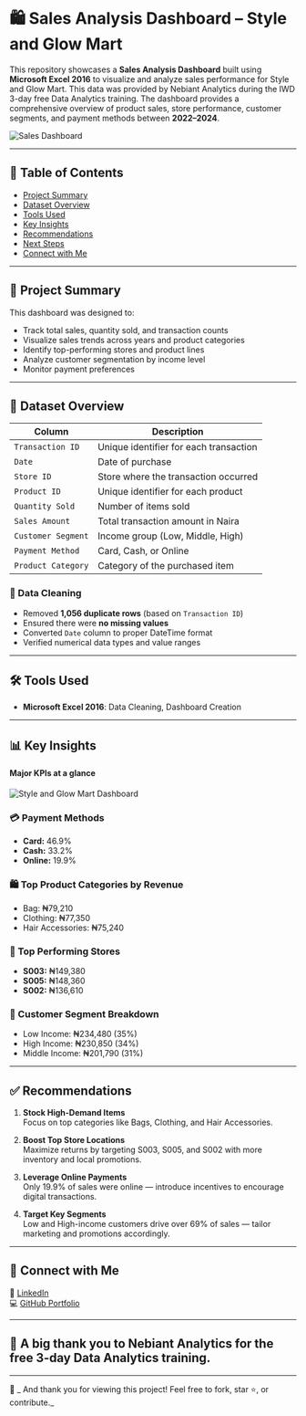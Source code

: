 # 🛍️ Sales Analysis Dashboard – Style and Glow Mart

This repository showcases a **Sales Analysis Dashboard** built using **Microsoft Excel 2016** to visualize and analyze sales performance for Style and Glow Mart. This data was provided by Nebiant Analytics during the IWD 3-day free Data Analytics training. The dashboard provides a comprehensive overview of product sales, store performance, customer segments, and payment methods between **2022–2024**.

![Sales Dashboard](./New%20dashboard%20for%20Style%20and%20Glow%20mart.png)

---

## 📌 Table of Contents

- [Project Summary](#project-summary)  
- [Dataset Overview](#dataset-overview)
- [Tools Used](#tools-used)    
- [Key Insights](#key-insights)  
- [Recommendations](#recommendations)  
- [Next Steps](#next-steps)  
- [Connect with Me](#connect-with-me)  

---

## 🧾 Project Summary

This dashboard was designed to:

- Track total sales, quantity sold, and transaction counts
- Visualize sales trends across years and product categories
- Identify top-performing stores and product lines
- Analyze customer segmentation by income level
- Monitor payment preferences

---

## 📂 Dataset Overview

| Column              | Description                                            |
|---------------------|--------------------------------------------------------|
| `Transaction ID`    | Unique identifier for each transaction                 |
| `Date`              | Date of purchase                                       |
| `Store ID`          | Store where the transaction occurred                   |
| `Product ID`        | Unique identifier for each product                     |
| `Quantity Sold`     | Number of items sold                                   |
| `Sales Amount`      | Total transaction amount in Naira                      |
| `Customer Segment`  | Income group (Low, Middle, High)                       |
| `Payment Method`    | Card, Cash, or Online                                  |
| `Product Category`  | Category of the purchased item                         |

### 🧹 Data Cleaning
- Removed **1,056 duplicate rows** (based on `Transaction ID`)
- Ensured there were **no missing values**
- Converted `Date` column to proper DateTime format
- Verified numerical data types and value ranges

---
## 🛠️ Tools Used

- **Microsoft Excel 2016**: Data Cleaning, Dashboard Creation  

---

## 📊 Key Insights

#### Major KPIs at a glance

![Style and Glow Mart Dashboard](Screen1.png)

### 💳 Payment Methods
- **Card:** 46.9%  
- **Cash:** 33.2%  
- **Online:** 19.9%

### 🛍️ Top Product Categories by Revenue
- Bag: ₦79,210  
- Clothing: ₦77,350  
- Hair Accessories: ₦75,240  

### 🏬 Top Performing Stores
- **S003:** ₦149,380  
- **S005:** ₦148,360  
- **S002:** ₦136,610  

### 👥 Customer Segment Breakdown
- Low Income: ₦234,480 (35%)  
- High Income: ₦230,850 (34%)  
- Middle Income: ₦201,790 (31%)

---

## ✅ Recommendations

1. **Stock High-Demand Items**  
   Focus on top categories like Bags, Clothing, and Hair Accessories.

2. **Boost Top Store Locations**  
   Maximize returns by targeting S003, S005, and S002 with more inventory and local promotions.

3. **Leverage Online Payments**  
   Only 19.9% of sales were online — introduce incentives to encourage digital transactions.

4. **Target Key Segments**  
   Low and High-income customers drive over 69% of sales — tailor marketing and promotions accordingly.

---

## 🤝 Connect with Me

💼 [LinkedIn](#)  
💻 [GitHub Portfolio](#)

---

## 🙏 A big thank you to Nebiant Analytics for the free 3-day Data Analytics training.

---
📌 _ And thank you for viewing this project! Feel free to fork, star ⭐, or contribute._


